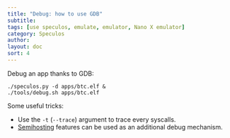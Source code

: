 ```yaml
---
title: "Debug: how to use GDB"
subtitle:
tags: [use speculos, emulate, emulator, Nano X emulator]
category: Speculos
author:
layout: doc
sort: 4
---
```


Debug an app thanks to GDB:

```shell
./speculos.py -d apps/btc.elf &
./tools/debug.sh apps/btc.elf
```

Some useful tricks:

- Use the `-t` (`--trace`) argument to trace every syscalls.
- [Semihosting](../semihosting) features can be used as an additional debug mechanism.
